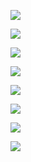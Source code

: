 ![](F5DA0A9F-9CCA-4241-94B5-E410AC1A7A90.png)

![](BEF1F025-89B1-42FA-AB1D-4ED17608D92A.png)

![](1256E2AD-C663-46DD-B792-BB9AF370EB8F.png)

![](2889CA85-1D7F-46E2-8EDA-1177C03C3255.png)

![](913F2FA0-CF93-42D1-A696-6AF38271C73F.png)

![](3B367F5A-57F5-45E5-A2D6-D6A732E15E88.png)

![](8FCE2C22-3B1A-4A97-902D-2844160FD0F1.png)

![](167262AC-5B51-4D26-BAF3-33675704933A.jpeg)
